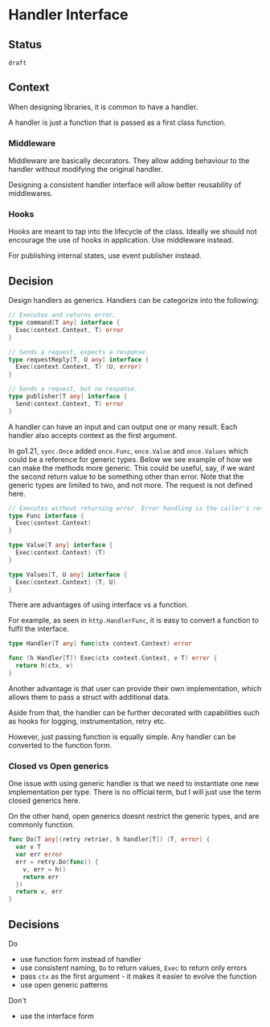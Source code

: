 # Handler Interface


## Status

`draft`

## Context

When designing libraries, it is common to have a handler.

A handler is just a function that is passed as a first class function.

### Middleware

Middleware are basically decorators. They allow adding behaviour to the handler without modifying the original handler.

Designing a consistent handler interface will allow better reusability of middlewares.

### Hooks

Hooks are meant to tap into the lifecycle of the class. Ideally we should not encourage the use of hooks in application. Use middleware instead.

For publishing internal states, use event publisher instead.


## Decision

Design handlers as generics. Handlers can be categorize into the following:

```go
// Executes and returns error.
type command[T any] interface {
  Exec(context.Context, T) error
}

// Sends a request, expects a response.
type requestReply[T, U any] interface {
  Exec(context.Context, T) (U, error)
}

// Sends a request, but no response.
type publisher[T any] interface {
  Send(context.Context, T) error
}
```

A handler can have an input and can output one or many result.
Each handler also accepts context as the first argument.

In go1.21, `sync.Once` added `once.Func`, `once.Value` and `once.Values` which could be a reference for generic types. Below we see example of how we can make the methods more generic. This could be useful, say, if we want the second return value to be something other than error. Note that the generic types are limited to two, and not more. The request is not defined here.

```go
// Executes without returning error. Error handling is the caller's responsibility. Common pattern in concurrency or background job.
type Func interface {
  Exec(context.Context) 
}

type Value[T any] interface {
  Exec(context.Context) (T)
}

type Values[T, U any] interface {
  Exec(context.Context) (T, U)
}
```


There are advantages of using interface vs a function.


For example, as seen in `http.HandlerFunc`, it is easy to convert a function to fulfil the interface.


```go
type Handler[T any] func(ctx context.Context) error

func (h Handler[T]) Exec(ctx context.Context, v T) error {
  return h(ctx, v)
}
```

Another advantage is that user can provide their own implementation, which allows them to pass a struct with additional data.

Aside from that, the handler can be further decorated with capabilities such as hooks for logging, instrumentation, retry etc.

However, just passing function is equally simple. Any handler can be converted to the function form.


### Closed vs Open generics

One issue with using generic handler is that we need to instantiate one new implementation per type. There is no official term, but I will just use the term closed generics here. 

On the other hand, open generics doesnt restrict the generic types, and are commonly function.


```go
func Do[T any](retry retrier, h handler[T]) (T, error) {
  var v T
  var err error
  err = retry.Do(func() {
    v, err = h()
    return err
  })
  return v, err
}
```

## Decisions

Do
- use function form instead of handler
- use consistent naming, `Do` to return values, `Exec` to return only errors
- pass `ctx` as the first argument - it makes it easier to evolve the function
- use open generic patterns

Don't
- use the interface form
